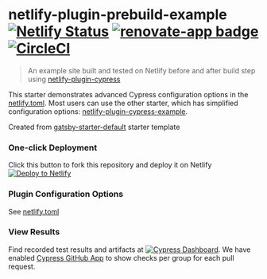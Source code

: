 # netlify-plugin-prebuild-example [![Netlify Status](https://api.netlify.com/api/v1/badges/b886d5e8-4be4-4a23-8c65-7601ae479c53/deploy-status)](https://app.netlify.com/sites/netlify-plugin-prebuild-example/deploys) [![renovate-app badge][renovate-badge]][renovate-app] [![CircleCI](https://circleci.com/gh/cypress-io/netlify-plugin-prebuild-example/tree/master.svg?style=svg)](https://circleci.com/gh/cypress-io/netlify-plugin-prebuild-example/tree/master)
> An example site built and tested on Netlify before and after build step using [netlify-plugin-cypress](https://github.com/cypress-io/netlify-plugin-cypress)

This starter demonstrates advanced Cypress configuration options in the [netlify.toml](netlify.toml). Most users can use the other starter, which has simplified configuration options: [netlify-plugin-cypress-example](https://github.com/cypress-io/netlify-plugin-cypress-example).

Created from [gatsby-starter-default](https://www.gatsbyjs.org/starters/gatsbyjs/gatsby-starter-default/) starter template

### One-click Deployment
Click this button to fork this repository and deploy it on Netlify [![Deploy to Netlify](https://www.netlify.com/img/deploy/button.svg)](https://app.netlify.com/start/deploy?repository=https://github.com/cypress-io/netlify-plugin-prebuild-example)

### Plugin Configuration Options
See [netlify.toml](netlify.toml)

### View Results
Find recorded test results and artifacts at [![Cypress Dashboard](https://img.shields.io/badge/cypress-dashboard-brightgreen.svg)](https://dashboard.cypress.io/#/projects/ns1yet/runs). We have enabled [Cypress GitHub App](https://on.cypress.io/github-integration) to show checks per group for each pull request.

[renovate-badge]: https://img.shields.io/badge/renovate-app-blue.svg
[renovate-app]: https://renovateapp.com/
